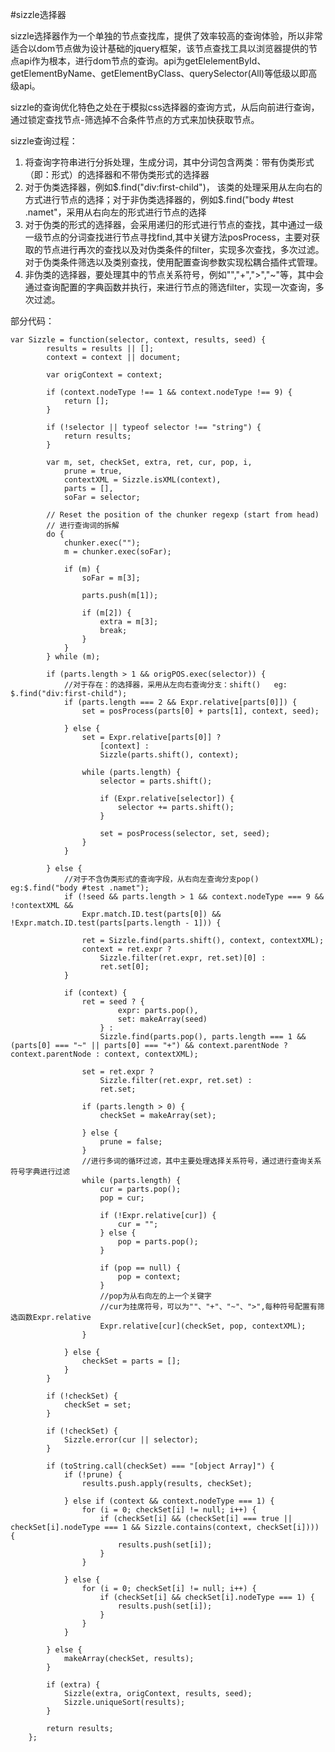 #sizzle选择器

sizzle选择器作为一个单独的节点查找库，提供了效率较高的查询体验，所以非常适合以dom节点做为设计基础的jquery框架，该节点查找工具以浏览器提供的节点api作为根本，进行dom节点的查询。api为getElelementById、getElementByName、getElementByClass、querySelector(All)等低级以即高级api。

sizzle的查询优化特色之处在于模拟css选择器的查询方式，从后向前进行查询，通过锁定查找节点-筛选掉不合条件节点的方式来加快获取节点。

sizzle查询过程：

1. 将查询字符串进行分拆处理，生成分词，其中分词包含两类：带有伪类形式（即：形式）的选择器和不带伪类形式的选择器
2. 对于伪类选择器，例如$.find("div:first-child")， 该类的处理采用从左向右的方式进行节点的选择；对于非伪类选择器的，例如$.find("body #test .namet"，采用从右向左的形式进行节点的选择
3. 对于伪类的形式的选择器，会采用递归的形式进行节点的查找，其中通过一级一级节点的分词查找进行节点寻找find,其中关键方法posProcess，主要对获取的节点进行再次的查找以及对伪类条件的filter，实现多次查找，多次过滤。对于伪类条件筛选以及类别查找，使用配置查询参数实现松耦合插件式管理。
4. 非伪类的选择器，要处理其中的节点关系符号，例如"","+",">","~"等，其中会通过查询配置的字典函数并执行，来进行节点的筛选filter，实现一次查询，多次过滤。


部分代码：

    var Sizzle = function(selector, context, results, seed) {
			results = results || [];
			context = context || document;

			var origContext = context;

			if (context.nodeType !== 1 && context.nodeType !== 9) {
				return [];
			}

			if (!selector || typeof selector !== "string") {
				return results;
			}

			var m, set, checkSet, extra, ret, cur, pop, i,
				prune = true,
				contextXML = Sizzle.isXML(context),
				parts = [],
				soFar = selector;

			// Reset the position of the chunker regexp (start from head)
			// 进行查询词的拆解
			do {
				chunker.exec("");
				m = chunker.exec(soFar);

				if (m) {
					soFar = m[3];

					parts.push(m[1]);

					if (m[2]) {
						extra = m[3];
						break;
					}
				}
			} while (m);

			if (parts.length > 1 && origPOS.exec(selector)) {
				//对于存在：的选择器，采用从左向右查询分支：shift()   eg: $.find("div:first-child");  
				if (parts.length === 2 && Expr.relative[parts[0]]) {
					set = posProcess(parts[0] + parts[1], context, seed);

				} else {
					set = Expr.relative[parts[0]] ?
						[context] :
						Sizzle(parts.shift(), context);

					while (parts.length) {
						selector = parts.shift();

						if (Expr.relative[selector]) {
							selector += parts.shift();
						}

						set = posProcess(selector, set, seed);
					}
				}

			} else {
				//对于不含伪类形式的查询字段，从右向左查询分支pop() eg:$.find("body #test .namet"); 
				if (!seed && parts.length > 1 && context.nodeType === 9 && !contextXML &&
					Expr.match.ID.test(parts[0]) && !Expr.match.ID.test(parts[parts.length - 1])) {

					ret = Sizzle.find(parts.shift(), context, contextXML);
					context = ret.expr ?
						Sizzle.filter(ret.expr, ret.set)[0] :
						ret.set[0];
				}

				if (context) {
					ret = seed ? {
							expr: parts.pop(),
							set: makeArray(seed)
						} :
						Sizzle.find(parts.pop(), parts.length === 1 && (parts[0] === "~" || parts[0] === "+") && context.parentNode ? context.parentNode : context, contextXML);

					set = ret.expr ?
						Sizzle.filter(ret.expr, ret.set) :
						ret.set;

					if (parts.length > 0) {
						checkSet = makeArray(set);

					} else {
						prune = false;
					}
					//进行多词的循环过滤，其中主要处理选择关系符号，通过进行查询关系符号字典进行过滤
					while (parts.length) {
						cur = parts.pop();
						pop = cur;

						if (!Expr.relative[cur]) {
							cur = "";
						} else {
							pop = parts.pop();
						}

						if (pop == null) {
							pop = context;
						}
						//pop为从右向左的上一个关键字
						//cur为挂席符号，可以为""、"+"、"~"、">",每种符号配置有筛选函数Expr.relative
						Expr.relative[cur](checkSet, pop, contextXML);
					}

				} else {
					checkSet = parts = [];
				}
			}

			if (!checkSet) {
				checkSet = set;
			}

			if (!checkSet) {
				Sizzle.error(cur || selector);
			}

			if (toString.call(checkSet) === "[object Array]") {
				if (!prune) {
					results.push.apply(results, checkSet);

				} else if (context && context.nodeType === 1) {
					for (i = 0; checkSet[i] != null; i++) {
						if (checkSet[i] && (checkSet[i] === true || checkSet[i].nodeType === 1 && Sizzle.contains(context, checkSet[i]))) {
							results.push(set[i]);
						}
					}

				} else {
					for (i = 0; checkSet[i] != null; i++) {
						if (checkSet[i] && checkSet[i].nodeType === 1) {
							results.push(set[i]);
						}
					}
				}

			} else {
				makeArray(checkSet, results);
			}

			if (extra) {
				Sizzle(extra, origContext, results, seed);
				Sizzle.uniqueSort(results);
			}

			return results;
		};